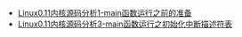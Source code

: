 - [Linux0.11内核源码分析1-main函数运行之前的准备](https://juejin.cn/post/6910028853339488264#heading-0)
- [Linux0.11内核源码分析3-main函数运行之初始化中断描述符表](https://juejin.cn/post/6911317358778941447#heading-4)

